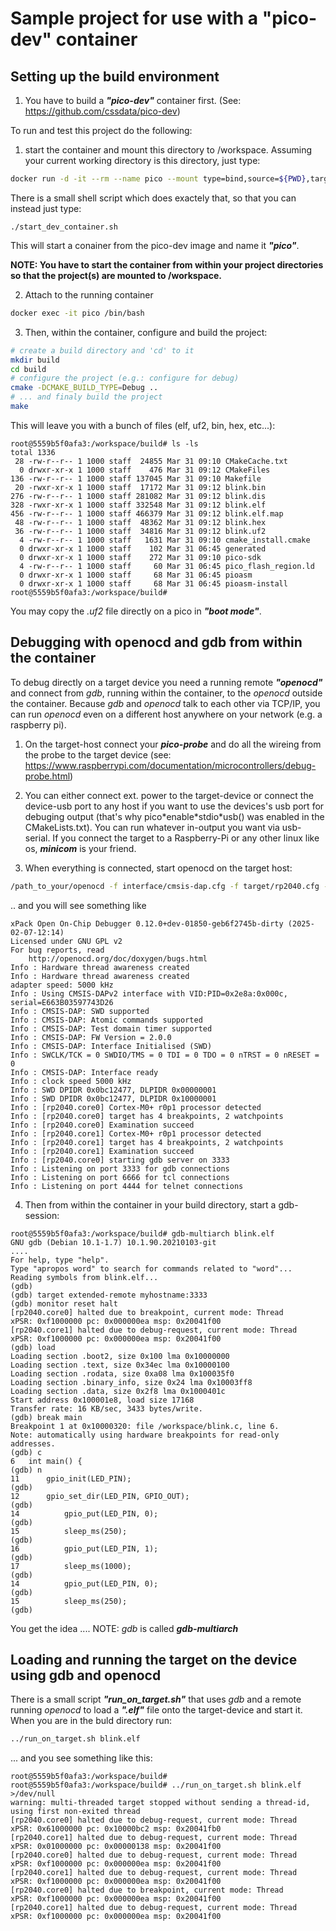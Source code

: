 # Sample project for use with a "pico-dev" container

## Setting up the build environment

1. You have to build a **_"pico-dev"_** container first. (See: https://github.com/cssdata/pico-dev)

To run and test this project
do the following:

1. start the container and mount this directory to /workspace. Assuming your
   current working directory is this directory, just type:

```bash
docker run -d -it --rm --name pico --mount type=bind,source=${PWD},target=/workspace pico-sdk
```

There is a small shell script which does exactely that, so that you can instead just type:

```
./start_dev_container.sh
```

This will start a conainer from the pico-dev image and name it **_"pico"_**.

**NOTE: You have to start the container from within your project directories so that the project(s) are mounted to /workspace.**

2. Attach to the running container

```bash
docker exec -it pico /bin/bash
```

3. Then, within the container, configure and build the project:

```bash
# create a build directory and 'cd' to it
mkdir build
cd build
# configure the project (e.g.: configure for debug)
cmake -DCMAKE_BUILD_TYPE=Debug ..
# ... and finaly build the project
make
```

This will leave you with a bunch of files (elf, uf2, bin, hex, etc...):

```
root@5559b5f0afa3:/workspace/build# ls -ls
total 1336
 28 -rw-r--r-- 1 1000 staff  24855 Mar 31 09:10 CMakeCache.txt
  0 drwxr-xr-x 1 1000 staff    476 Mar 31 09:12 CMakeFiles
136 -rw-r--r-- 1 1000 staff 137045 Mar 31 09:10 Makefile
 20 -rwxr-xr-x 1 1000 staff  17172 Mar 31 09:12 blink.bin
276 -rw-r--r-- 1 1000 staff 281082 Mar 31 09:12 blink.dis
328 -rwxr-xr-x 1 1000 staff 332548 Mar 31 09:12 blink.elf
456 -rw-r--r-- 1 1000 staff 466379 Mar 31 09:12 blink.elf.map
 48 -rw-r--r-- 1 1000 staff  48362 Mar 31 09:12 blink.hex
 36 -rw-r--r-- 1 1000 staff  34816 Mar 31 09:12 blink.uf2
  4 -rw-r--r-- 1 1000 staff   1631 Mar 31 09:10 cmake_install.cmake
  0 drwxr-xr-x 1 1000 staff    102 Mar 31 06:45 generated
  0 drwxr-xr-x 1 1000 staff    272 Mar 31 09:10 pico-sdk
  4 -rw-r--r-- 1 1000 staff     60 Mar 31 06:45 pico_flash_region.ld
  0 drwxr-xr-x 1 1000 staff     68 Mar 31 06:45 pioasm
  0 drwxr-xr-x 1 1000 staff     68 Mar 31 06:45 pioasm-install
root@5559b5f0afa3:/workspace/build#
```

You may copy the _.uf2_ file directly on a pico in **_"boot mode"_**.

## Debugging with openocd and gdb from within the container

To debug directly on a target device you need a running remote **_"openocd"_**
and connect from _gdb_, running within the container, to the _openocd_ outside the container.
Because _gdb_ and _openocd_ talk to each other via TCP/IP, you can run _openocd_
even on a different host anywhere on your network (e.g. a raspberry pi).

1. On the target-host connect your **_pico-probe_** and do all the wireing from
   the probe to the target device (see: https://www.raspberrypi.com/documentation/microcontrollers/debug-probe.html)

2. You can either connect ext. power to the target-device or connect the device-usb
   port to any host if you want to use the devices's usb port for debuging output
   (that's why pico\*enable\*stdio\*usb() was enabled in the CMakeLists.txt). You can
   run whatever in-output you want via usb-serial. If you connect the target to a
   Raspberry-Pi or any other linux like os, **_minicom_** is your friend.

3. When everything is connected, start openocd on the target host:

```bash
/path_to_your/openocd -f interface/cmsis-dap.cfg -f target/rp2040.cfg -c 'bindto 0.0.0.0' -c 'adapter speed 5000' -c 'init'
```

.. and you will see something like

```
xPack Open On-Chip Debugger 0.12.0+dev-01850-geb6f2745b-dirty (2025-02-07-12:14)
Licensed under GNU GPL v2
For bug reports, read
	http://openocd.org/doc/doxygen/bugs.html
Info : Hardware thread awareness created
Info : Hardware thread awareness created
adapter speed: 5000 kHz
Info : Using CMSIS-DAPv2 interface with VID:PID=0x2e8a:0x000c, serial=E663B03597743D26
Info : CMSIS-DAP: SWD supported
Info : CMSIS-DAP: Atomic commands supported
Info : CMSIS-DAP: Test domain timer supported
Info : CMSIS-DAP: FW Version = 2.0.0
Info : CMSIS-DAP: Interface Initialised (SWD)
Info : SWCLK/TCK = 0 SWDIO/TMS = 0 TDI = 0 TDO = 0 nTRST = 0 nRESET = 0
Info : CMSIS-DAP: Interface ready
Info : clock speed 5000 kHz
Info : SWD DPIDR 0x0bc12477, DLPIDR 0x00000001
Info : SWD DPIDR 0x0bc12477, DLPIDR 0x10000001
Info : [rp2040.core0] Cortex-M0+ r0p1 processor detected
Info : [rp2040.core0] target has 4 breakpoints, 2 watchpoints
Info : [rp2040.core0] Examination succeed
Info : [rp2040.core1] Cortex-M0+ r0p1 processor detected
Info : [rp2040.core1] target has 4 breakpoints, 2 watchpoints
Info : [rp2040.core1] Examination succeed
Info : [rp2040.core0] starting gdb server on 3333
Info : Listening on port 3333 for gdb connections
Info : Listening on port 6666 for tcl connections
Info : Listening on port 4444 for telnet connections
```

4. Then from within the container in your build directory, start a gdb-session:

```
root@5559b5f0afa3:/workspace/build# gdb-multiarch blink.elf
GNU gdb (Debian 10.1-1.7) 10.1.90.20210103-git
....
For help, type "help".
Type "apropos word" to search for commands related to "word"...
Reading symbols from blink.elf...
(gdb)
(gdb) target extended-remote myhostname:3333
(gdb) monitor reset halt
[rp2040.core0] halted due to breakpoint, current mode: Thread
xPSR: 0xf1000000 pc: 0x000000ea msp: 0x20041f00
[rp2040.core1] halted due to debug-request, current mode: Thread
xPSR: 0xf1000000 pc: 0x000000ea msp: 0x20041f00
(gdb) load
Loading section .boot2, size 0x100 lma 0x10000000
Loading section .text, size 0x34ec lma 0x10000100
Loading section .rodata, size 0xa08 lma 0x100035f0
Loading section .binary_info, size 0x24 lma 0x10003ff8
Loading section .data, size 0x2f8 lma 0x1000401c
Start address 0x100001e8, load size 17168
Transfer rate: 16 KB/sec, 3433 bytes/write.
(gdb) break main
Breakpoint 1 at 0x10000320: file /workspace/blink.c, line 6.
Note: automatically using hardware breakpoints for read-only addresses.
(gdb) c
6	int main() {
(gdb) n
11	    gpio_init(LED_PIN);
(gdb)
12	    gpio_set_dir(LED_PIN, GPIO_OUT);
(gdb)
14	        gpio_put(LED_PIN, 0);
(gdb)
15	        sleep_ms(250);
(gdb)
16	        gpio_put(LED_PIN, 1);
(gdb)
17	        sleep_ms(1000);
(gdb)
14	        gpio_put(LED_PIN, 0);
(gdb)
15	        sleep_ms(250);
(gdb)
```

You get the idea .... NOTE: _gdb_ is called **_gdb-multiarch_**

## Loading and running the target on the device using gdb and openocd

There is a small script **_"run_on_target.sh"_** that uses _gdb_ and a remote running
_openocd_ to load a **_".elf"_** file onto the target-device and start it.
When you are in the buld directory run:

```bash
../run_on_target.sh blink.elf
```

... and you see something like this:

```
root@5559b5f0afa3:/workspace/build# root@5559b5f0afa3:/workspace/build# ../run_on_target.sh blink.elf >/dev/null
warning: multi-threaded target stopped without sending a thread-id, using first non-exited thread
[rp2040.core0] halted due to debug-request, current mode: Thread
xPSR: 0x61000000 pc: 0x10000bc2 msp: 0x20041fb0
[rp2040.core1] halted due to debug-request, current mode: Thread
xPSR: 0x01000000 pc: 0x00000138 msp: 0x20041f00
[rp2040.core0] halted due to debug-request, current mode: Thread
xPSR: 0xf1000000 pc: 0x000000ea msp: 0x20041f00
[rp2040.core1] halted due to debug-request, current mode: Thread
xPSR: 0xf1000000 pc: 0x000000ea msp: 0x20041f00
[rp2040.core0] halted due to breakpoint, current mode: Thread
xPSR: 0xf1000000 pc: 0x000000ea msp: 0x20041f00
[rp2040.core1] halted due to debug-request, current mode: Thread
xPSR: 0xf1000000 pc: 0x000000ea msp: 0x20041f00
```

